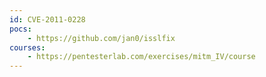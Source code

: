 ```yaml
---
id: CVE-2011-0228
pocs:
    - https://github.com/jan0/isslfix
courses:
    - https://pentesterlab.com/exercises/mitm_IV/course
---
```

